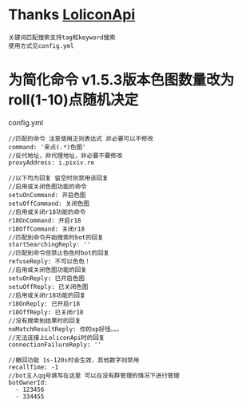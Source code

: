 # Thanks [LoliconApi](api.lolicon.app)
    
    关键词匹配搜索支持tag和keyword搜索
    使用方式见config.yml

# 为简化命令 v1.5.3版本色图数量改为roll(1-10)点随机决定

config.yml
    
    //匹配的命令 注意使用正则表达式 非必要可以不修改
    command: '来点(.*)色图'
    //反代地址，非代理地址，非必要不要修改
    proxyAddress: i.pixiv.re
    
    //以下均为回复 留空时则禁用该回复
    //启用或关闭色图功能的命令
    setuOnCommand: 开启色图
    setuOffCommand: 关闭色图
    //启用或关闭r18功能的命令
    r18OnCommand: 开启r18
    r18OffCommand: 关闭r18
    //匹配到命令开始搜索时bot的回复
    startSearchingReply: ''
    //匹配到命令但禁止色色时bot的回复
    refuseReply: 不可以色色！
    //启用或关闭色图功能的回复
    setuOnReply: 已开启色图
    setuOffReply: 已关闭色图
    //启用或关闭r18功能的回复
    r18OnReply: 已开启r18
    r18OffReply: 已关闭r18
    //没有搜索到结果时的回复
    noMatchResultReply: 你的xp好怪。。。
    //无法连接上LoliconApi时的回复
    connectionFailureReply: ''
    
    //撤回功能 1s-120s时会生效，其他数字则禁用
    recallTime: -1
    //bot主人qq号填写在这里 可以在没有群管理的情况下进行管理
    botOwnerId: 
      - 123456
      - 334455
